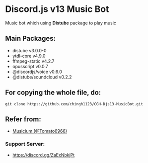 # Discord.js v13 Music Bot
Music bot which using **Distube** package to play music

## Main Packages:
- distube v3.0.0-0
- ytdl-core v4.9.0
- ffmpeg-static v4.2.7
- opusscript v0.0.7
- @discordjs/voice v0.6.0
- @distube/soundcloud v0.2.2

## For copying the whole file, do:
```
git clone https://github.com/chingh1123/CGH-Djs13-MusicBot.git
```
## Refer from:
- [Musicium (@Tomato6966)](https://github.com/Tomato6966/Musicium)
### Support Server:
- https://discord.gg/ZaExNbkjPt

